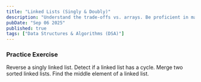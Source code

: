 ```yaml
---
title: "Linked Lists (Singly & Doubly)"
description: "Understand the trade-offs vs. arrays. Be proficient in manipulating pointers. Master patterns like the Fast & Slow Pointer technique for cycle detection and finding the middle element."
pubDate: "Sep 06 2025"
published: true
tags: ["Data Structures & Algorithms (DSA)"]
---
```


### Practice Exercise

Reverse a singly linked list. Detect if a linked list has a cycle. Merge two sorted linked lists. Find the middle element of a linked list.
